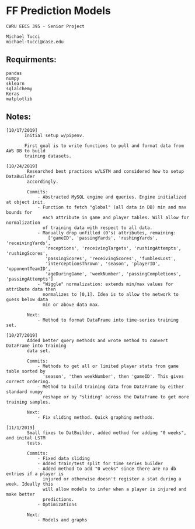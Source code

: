 # FF Prediction Models
    CWRU EECS 395 - Senior Project

    Michael Tucci
    michael-tucci@case.edu

## Requirments:
    pandas
    numpy
    sklearn
    sqlalchemy
    Keras
    matplotlib
    
## Notes:
    [10/17/2019]
           Initial setup w/pipenv.
           
           First goal is to write functions to pull and format data from AWS DB to build
           training datasets.
           
    [10/24/2019]
            Researched best practices w/LSTM and considered how to setup DataBuilder 
            accordingly.
            
            Commits:
                - Abstracted MySQL engine and queries. Engine initialized at object init.
                - Function to fetch "global" (all data in DB) min and max bounds for
                  each attribute in game and player tables. Will allow for normalization
                  of training data with respect to all data.
                - Manually drop unfilled (0's) attributes, remaining:
                    ['gameID', 'passingYards', 'rushingYards', 'receivingYards',
                   'receptions', 'receivingTargets', 'rushingAttempts', 'rushingScores',
                   'passingScores', 'receivingScores', 'fumblesLost',
                   'interceptionsThrown', 'season', 'playerID', 'opponentTeamID',
                   'ageDuringGame', 'weekNumber', 'passingCompletions', 'passingAttempts']
                - "Wiggle" normalization: extends min/max values for attribute data then
                  normalizes to [0,1]. Idea is to allow the network to guess below data
                  min or above data max.       
            
            Next:
                - Method to format DataFrame into time-series training set.
            
    [10/27/2019]
            Added better query methods and wrote method to convert DataFrame into training
            data set.
            
            Commits:
                - Methods to get all or limited player stats from game table sorted by
                  'season', 'then weekNumber', then 'gameID'. This gives correct ordering.
                - Method to build training data from DataFrame by either standard numpy
                  reshape or by "sliding" across the DataFrame to get more training samples.
                  
            Next:
                - Fix sliding method. Quick graphing methods.
                
    [11/1/2019]
            Small fixes to DatBuilder, added method for adding "0 weeks", and inital LSTM 
            tests.
            
            Commits:
                - Fixed data sliding
                - Added train/test split for time series builder
                - Added method to add "0 weeks" since there are no db entries if a player is
                  injured or otherwise doesn't register a stat during a week. Ideally this
                  will allow models to infer when a player is injured and make better 
                  predictions.
                - Optimizations
                
            Next:
                - Models and graphs
